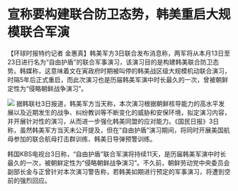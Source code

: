 # 宣称要构建联合防卫态势，韩美重启大规模联合军演

【环球时报特约记者
金惠真】韩美军方3日联合发布消息称，两军将从本月13日至23日进行名为“自由护盾”的联合军事演习，该演习目的是构建韩美联合防卫态势。韩媒称，这意味着文在寅政府时期被叫停的韩美战区级大规模机动联合演习，时隔5年后正式重启，而此次演习也是历届韩美军演中时长最久的一次，曾被朝鲜定性为“侵略朝鲜战争演习”。

![](https://inews.gtimg.com/om_bt/OdIvTXap-LeLkyZzhKBxUqpWt_sJIm68TIk5yL6h4n1KoAA/1000)
据韩联社3日报道，韩美军方当天称，本次演习根据朝鲜核导能力的高水平发展以及近期发生的战争、纠纷教训等不断变化的威胁和安保环境，拟定演习内容，并开展针对性的演习，从而进一步强化韩美同盟的应对能力。《国民日报》3日称，虽然韩美军方当天未公开提及，但在“自由护盾”演习期间，将同时开展美国航母参加的联合航母打击群训练、韩美日导弹预警训练。

韩国KBS电视台3日称，“自由护盾”联合军演将持续11天，是历届韩美军演中时长最久的一次，被朝鲜定性为“侵略朝鲜战争演习”。不久前，朝鲜劳动党中央委员会副部长金与正曾针对本次演习警告称，若韩美如期进行预定的军事演习，将遭到空前的强烈回应。

